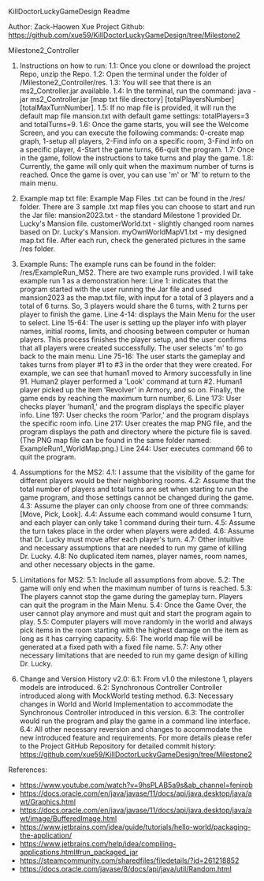 KillDoctorLuckyGameDesign Readme

Author: Zack-Haowen Xue
Project Github: https://github.com/xue59/KillDoctorLuckyGameDesign/tree/Milestone2

Milestone2_Controller

1. Instructions on how to run:
1.1: Once you clone or download the project Repo, unzip the Repo.
1.2: Open the terminal under the folder of /Milestone2_Controller/res.
1.3: You will see that there is an ms2_Controller.jar available.
1.4: In the terminal, run the command: java -jar ms2_Controller.jar [map txt file directory] [totalPlayersNumber] [totalMaxTurnNumber].
1.5: If no map file is provided, it will run the default map file mansion.txt with default game settings: totalPlayers=3 and totalTurns=9.
1.6: Once the game starts, you will see the Welcome Screen, and you can execute the following commands: 0-create map graph, 1-setup all players, 2-Find info on a specific room, 3-Find info on a specific player, 4-Start the game turns, 66-quit the program.
1.7: Once in the game, follow the instructions to take turns and play the game.
1.8: Currently, the game will only quit when the maximum number of turns is reached. Once the game is over, you can use 'm' or 'M' to return to the main menu.

2. Example map txt file:
Example Map Files .txt can be found in the /res/ folder. There are 3 sample .txt map files you can choose to start and run the Jar file:
mansion2023.txt - the standard Milestone 1 provided Dr. Lucky's Mansion file.
customerWorld.txt - slightly changed room names based on Dr. Lucky's Mansion.
myOwnWorldMapV1.txt - my designed map.txt file.
After each run, check the generated pictures in the same /res folder.

3. Example Runs:
The example runs can be found in the folder: /res/ExampleRun_MS2.
There are two example runs provided. I will take example run 1 as a demonstration here:
Line 1: indicates that the program started with the user running the Jar file and used mansion2023 as the map.txt file, with input for a total of 3 players and a total of 6 turns. So, 3 players would share the 6 turns, with 2 turns per player to finish the game.
Line 4-14: displays the Main Menu for the user to select.
Line 15-64: The user is setting up the player info with player names, initial rooms, limits, and choosing between computer or human players. This process finishes the player setup, and the user confirms that all players were created successfully. The user selects 'm' to go back to the main menu.
Line 75-16: The user starts the gameplay and takes turns from player #1 to #3 in the order that they were created. For example, we can see that human1 moved to Armory successfully in line 91. Human2 player performed a 'Look' command at turn #2. Human1 player picked up the item 'Revolver' in Armory, and so on. Finally, the game ends by reaching the maximum turn number, 6.
Line 173: User checks player 'human1,' and the program displays the specific player info.
Line 197: User checks the room 'Parlor,' and the program displays the specific room info.
Line 217: User creates the map PNG file, and the program displays the path and directory where the picture file is saved. (The PNG map file can be found in the same folder named: ExampleRun1_WorldMap.png.)
Line 244: User executes command 66 to quit the program.

4. Assumptions for the MS2:
4.1: I assume that the visibility of the game for different players would be their neighboring rooms.
4.2: Assume that the total number of players and total turns are set when starting to run the game program, and those settings cannot be changed during the game.
4.3: Assume the player can only choose from one of three commands: [Move, Pick, Look].
4.4: Assume each command would consume 1 turn, and each player can only take 1 command during their turn.
4.5: Assume the turn takes place in the order when players were added.
4.6: Assume that Dr. Lucky must move after each player's turn.
4.7: Other intuitive and necessary assumptions that are needed to run my game of killing Dr. Lucky.
4.8: No duplicated item names, player names, room names, and other necessary objects in the game.

5. Limitations for MS2:
5.1: Include all assumptions from above.
5.2: The game will only end when the maximum number of turns is reached.
5.3: The players cannot stop the game during the gameplay turn. Players can quit the program in the Main Menu.
5.4: Once the Game Over, the user cannot play anymore and must quit and start the program again to play.
5.5: Computer players will move randomly in the world and always pick items in the room starting with the highest damage on the item as long as it has carrying capacity.
5.6: The world map file will be generated at a fixed path with a fixed file name.
5.7: Any other necessary limitations that are needed to run my game design of killing Dr. Lucky.

6. Change and Version History v2.0:
6.1: From v1.0 the milestone 1, players models are introduced.
6.2: Synchronous Controller Controller introduced along with MockWorld testing method.
6.3: Necessary changes in World and World Implementation to accommodate the Synchronous Controller introduced in this version.
6.3: The controller would run the program and play the game in a command line interface.
6.4: All other necessary reversion and changes to accommodate the new introduced feature and requirements. For more details please refer to the Project GitHub Repository for detailed commit history: https://github.com/xue59/KillDoctorLuckyGameDesign/tree/Milestone2

References:
- https://www.youtube.com/watch?v=9hsPLAB5a9s&ab_channel=fenirob
- https://docs.oracle.com/en/java/javase/11/docs/api/java.desktop/java/awt/Graphics.html
- https://docs.oracle.com/en/java/javase/11/docs/api/java.desktop/java/awt/image/BufferedImage.html
- https://www.jetbrains.com/idea/guide/tutorials/hello-world/packaging-the-application/
- https://www.jetbrains.com/help/idea/compiling-applications.html#run_packaged_jar
- https://steamcommunity.com/sharedfiles/filedetails/?id=261218852
- https://docs.oracle.com/javase/8/docs/api/java/util/Random.html
